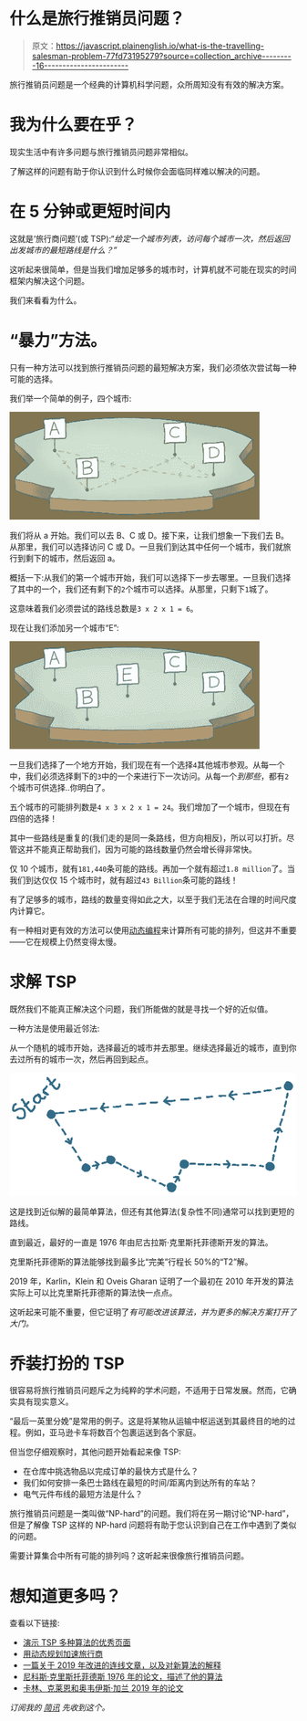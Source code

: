 # 什么是旅行推销员问题？

> 原文：<https://javascript.plainenglish.io/what-is-the-travelling-salesman-problem-77fd73195279?source=collection_archive---------16----------------------->

旅行推销员问题是一个经典的计算机科学问题，众所周知没有有效的解决方案。

# 我为什么要在乎？

现实生活中有许多问题与旅行推销员问题非常相似。

了解这样的问题有助于你认识到什么时候你会面临同样难以解决的问题。

# 在 5 分钟或更短时间内

这就是‘旅行商问题’(或 TSP):“*给定一个城市列表，访问每个城市一次，然后返回出发城市的最短路线是什么？”*

这听起来很简单，但是当我们增加足够多的城市时，计算机就不可能在现实的时间框架内解决这个问题。

我们来看看为什么。

# “暴力”方法。

只有一种方法可以找到旅行推销员问题的最短解决方案，我们必须依次尝试每一种可能的选择。

我们举一个简单的例子，四个城市:

![](img/b3bf5cc1897371ecc17fff2d0ac6cf42.png)

我们将从 a 开始。我们可以去 B、C 或 D。接下来，让我们想象一下我们去 B。从那里，我们可以选择访问 C 或 D。一旦我们到达其中任何一个城市，我们就旅行到剩下的城市，然后返回 a。

概括一下:从我们的第一个城市开始，我们可以选择下一步去哪里。一旦我们选择了其中的一个，我们还有剩下的`2`个城市可以选择。从那里，只剩下`1`城了。

这意味着我们必须尝试的路线总数是`3 x 2 x 1 = 6`。

现在让我们添加另一个城市“E”:

![](img/adf42234bd79c6f97c814712a799d786.png)

一旦我们选择了一个地方开始，我们现在有一个选择`4`其他城市参观。从每一个中，我们必须选择剩下的`3`中的一个来进行下一次访问。从每一个*到那些*，都有`2`个城市可供选择..你明白了。

五个城市的可能排列数是`4 x 3 x 2 x 1 = 24`。我们增加了一个城市，但现在有四倍的选择！

其中一些路线是重复的(我们走的是同一条路线，但方向相反)，所以可以打折。尽管这并不能真正帮助我们，因为可能的路线数量仍然会增长得非常快。

仅 10 个城市，就有`181,440`条可能的路线。再加一个就有超过`1.8 million`了。当我们到达仅仅 15 个城市时，就有超过`43 Billion`条可能的路线！

有了足够多的城市，路线的数量变得如此之大，以至于我们无法在合理的时间尺度内计算它。

有一种相对更有效的方法可以使用[动态编程](https://medium.com/basecs/speeding-up-the-traveling-salesman-using-dynamic-programming-b76d7552e8dd)来计算所有可能的排列，但这并不重要——它在规模上仍然变得太慢。

# 求解 TSP

既然我们不能真正解决这个问题，我们所能做的就是寻找一个好的近似值。

一种方法是使用最近邻法:

从一个随机的城市开始，选择最近的城市并去那里。继续选择最近的城市，直到你去过所有的城市一次，然后再回到起点。

![](img/9f6e646b2b7b671d4d5aef9b2a276ddd.png)

这是找到近似解的最简单算法，但还有其他算法(复杂性不同)通常可以找到更短的路线。

直到最近，最好的一直是 1976 年由尼古拉斯·克里斯托菲德斯开发的算法。

克里斯托菲德斯的算法能够找到最多比“完美”行程长 50%的“T2”解。

2019 年，Karlin，Klein 和 Oveis Gharan 证明了一个最初在 2010 年开发的算法实际上可以比克里斯托菲德斯的算法快一点点。

这听起来可能不重要，但它证明了*有可能改进该算法，并为更多的解决方案打开了大门。*

# 乔装打扮的 TSP

很容易将旅行推销员问题斥之为纯粹的学术问题，不适用于日常发展。然而，它确实具有现实意义。

“最后一英里分娩”是常用的例子。这是将某物从运输中枢运送到其最终目的地的过程。例如，亚马逊卡车将数百个包裹运送到各个家庭。

但当您仔细观察时，其他问题开始看起来像 TSP:

*   在仓库中挑选物品以完成订单的最快方式是什么？
*   我们如何安排一条巴士路线在最短的时间/距离内到达所有的车站？
*   电气元件布线的最短方法是什么？

旅行推销员问题是一类叫做“NP-hard”的问题。我们将在另一期讨论“NP-hard”，但是了解像 TSP 这样的 NP-hard 问题将有助于您认识到自己在工作中遇到了类似的问题。

需要计算集合中所有可能的排列吗？这听起来很像旅行推销员问题。

# 想知道更多吗？

查看以下链接:

*   [演示 TSP 多种算法的优秀页面](https://cse442-17f.github.io/Traveling-Salesman-Algorithms/)
*   [用动态规划加速旅行商](https://medium.com/basecs/speeding-up-the-traveling-salesman-using-dynamic-programming-b76d7552e8dd)
*   [一篇关于 2019 年改进的连线文章，以及对新算法的解释](https://www.wired.com/story/computer-scientists-break-the-traveling-salesperson-record/)
*   [尼科斯·克里斯托菲德斯 1976 年的论文，描述了他的算法](https://apps.dtic.mil/dtic/tr/fulltext/u2/a025602.pdf)
*   [卡林、克莱恩和奥韦伊斯·加兰 2019 年的论文](https://arxiv.org/abs/1908.00227)

*订阅我的* [*简讯*](https://www.baseclass.io/newsletter/) *先收到这个。*